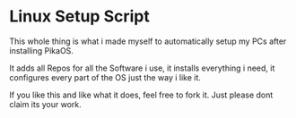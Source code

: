 # Linux Setup Script

This whole thing is what i made myself to automatically setup my PCs after installing PikaOS.

It adds all Repos for all the Software i use, it installs everything i need, it configures every part of the OS just the way i like it.

If you like this and like what it does, feel free to fork it. Just please dont claim its your work.
